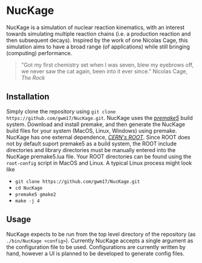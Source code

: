 # NucKage

NucKage is a simulation of nuclear reaction kinematics, with an interest towards simulating multiple reaction chains (i.e. a production reaction and then subsequent decays). Inspired by the work of one Nicolas Cage, this simulation aims to have a broad range (of applications) while still bringing (computing) performance.

>"Got my first chemistry set when I was seven, blew my eyebrows off, we never saw the cat again, been into it ever since."
>Nicolas Cage, *The Rock*

## Installation
Simply clone the repository using `git clone https://github.com/gwm17/NucKage.git`. NucKage uses the *[premake5](https://premake.github.io/)* build system. Download and install premake, and then generate the NucKage build files for your system (MacOS, Linux, Windows) using premake. NucKage has one external dependence, *[CERN's ROOT](https://root.cern.ch/)*. Since ROOT does not by default suport premake5 as a build system, the ROOT include directories and library directories must be manually entered into the NucKage premake5.lua file. Your ROOT directories can be found using the `root-config` script in MacOS and Linux. A typical Linux process might look like

- `git clone https://github.com/gwm17/NucKage.git`
- `cd NucKage`
- `premake5 gmake2`
- `make -j 4`

## Usage
NucKage expects to be run from the top level directory of the repository (as `./bin/NucKage <config>`). Currently NucKage accepts a single argument as the configuration file to be used. Configurations are currently written by hand, however a UI is planned to be developed to generate config files. 